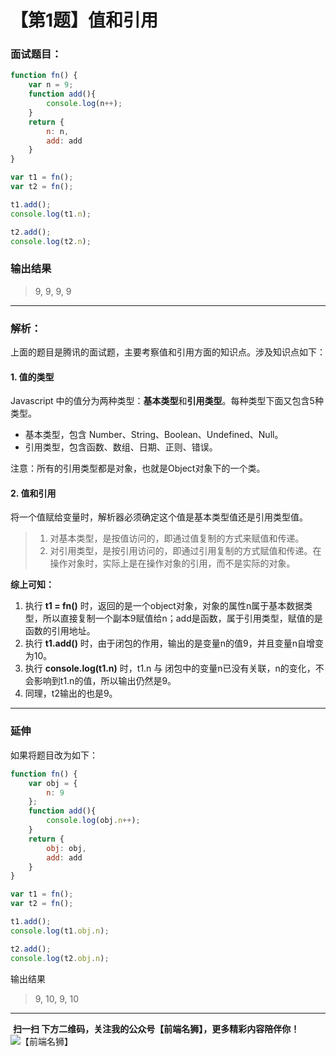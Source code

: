# 【第1题】值和引用

### 面试题目：
```js
function fn() {
    var n = 9;
    function add(){
        console.log(n++);
    }
    return {
        n: n,
        add: add
    }
}

var t1 = fn();
var t2 = fn();

t1.add();
console.log(t1.n);

t2.add();
console.log(t2.n);

```

### 输出结果
> 9,  9,  9,  9

***
### 解析：
上面的题目是腾讯的面试题，主要考察值和引用方面的知识点。涉及知识点如下：
#### 1. 值的类型
Javascript 中的值分为两种类型：**基本类型**和**引用类型**。每种类型下面又包含5种类型。
- 基本类型，包含 Number、String、Boolean、Undefined、Null。
- 引用类型，包含函数、数组、日期、正则、错误。

注意：所有的引用类型都是对象，也就是Object对象下的一个类。

#### 2. 值和引用
将一个值赋给变量时，解析器必须确定这个值是基本类型值还是引用类型值。
>1. 对基本类型，是按值访问的，即通过值复制的方式来赋值和传递。
>2. 对引用类型，是按引用访问的，即通过引用复制的方式赋值和传递。在操作对象时，实际上是在操作对象的引用，而不是实际的对象。

**综上可知：**
1. 执行 **t1 = fn()** 时，返回的是一个object对象，对象的属性n属于基本数据类型，所以直接复制一个副本9赋值给n；add是函数，属于引用类型，赋值的是函数的引用地址。
2. 执行 **t1.add()** 时，由于闭包的作用，输出的是变量n的值9，并且变量n自增变为10。
3. 执行 **console.log(t1.n)** 时，t1.n 与 闭包中的变量n已没有关联，n的变化，不会影响到t1.n的值，所以输出仍然是9。
4. 同理，t2输出的也是9。

***
### 延伸
如果将题目改为如下：
```js
function fn() {
    var obj = {
        n: 9
    };
    function add(){
        console.log(obj.n++);
    }
    return {
        obj: obj,
        add: add
    }
}

var t1 = fn();
var t2 = fn();

t1.add();
console.log(t1.obj.n);

t2.add();
console.log(t2.obj.n);
```
输出结果
> 9, 10, 9, 10

***
 **扫一扫 下方二维码，关注我的公众号【前端名狮】，更多精彩内容陪伴你！**
![【前端名狮】](/7.png)
